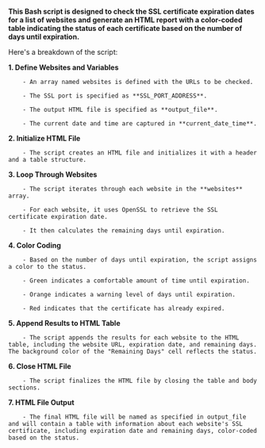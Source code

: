 
**This Bash script is designed to check the SSL certificate expiration dates for a list of websites and generate an HTML report with a color-coded table indicating the status of each certificate based on the number of days until expiration.**

Here's a breakdown of the script:

**1. Define Websites and Variables**

        - An array named websites is defined with the URLs to be checked.
        
        - The SSL port is specified as **SSL_PORT_ADDRESS**.
        
        - The output HTML file is specified as **output_file**.
        
        - The current date and time are captured in **current_date_time**.

**2. Initialize HTML File**

        - The script creates an HTML file and initializes it with a header and a table structure.
        
**3. Loop Through Websites**

        - The script iterates through each website in the **websites** array.
        
        - For each website, it uses OpenSSL to retrieve the SSL certificate expiration date.
        
        - It then calculates the remaining days until expiration.
        
**4. Color Coding**

        - Based on the number of days until expiration, the script assigns a color to the status.
        
        - Green indicates a comfortable amount of time until expiration.
        
        - Orange indicates a warning level of days until expiration.
        
        - Red indicates that the certificate has already expired.
        
**5. Append Results to HTML Table**

        - The script appends the results for each website to the HTML table, including the website URL, expiration date, and remaining days. The background color of the "Remaining Days" cell reflects the status.
        
**6. Close HTML File**

        - The script finalizes the HTML file by closing the table and body sections.
        
**7. HTML File Output**

        - The final HTML file will be named as specified in output_file and will contain a table with information about each website's SSL certificate, including expiration date and remaining days, color-coded based on the status.
